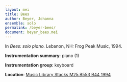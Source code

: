 ```yaml
---
layout: mei
title: Bees
author: Beyer, Johanna
ensemble: solo
permalink: /beyer-bees/
document: beyer_bees.mei
---
```


In *Bees: solo piano.* Lebanon, NH: Frog Peak Music, 1994.

**Instrumentation summary**: piano (1)

**Instrumentation group**: keyboard

**Location**: <a href="https://tufts.primo.exlibrisgroup.com/permalink/01TUN_INST/1kc9gia/alma991009590509703851" target="_blank">Music Library Stacks M25.B553 B44 1994</a>
